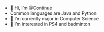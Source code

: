 - 👋 Hi, I’m @Continue
- Common languages are Java and Python
- 🌱 I’m currently major in Computer Science
- 👀 I’m interested in PS4 and badminton


<!---
comtinuewithyuzu/comtinuewithyuzu is a ✨ special ✨ repository because its `README.md` (this file) appears on your GitHub profile.
You can click the Preview link to take a look at your changes.
--->
